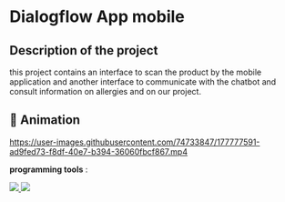 # Dialogflow App mobile


## Description of the project
this project contains an interface to scan the product by the mobile application and another interface to communicate with the chatbot and consult information on allergies and on our project.

## :movie_camera: Animation 
https://user-images.githubusercontent.com/74733847/177777591-ad9fed73-f8df-40e7-b394-36060fbcf867.mp4


**programming tools** :


<p align="left"> 
<a href="https://reactnative.dev/"> <img src="https://img.shields.io/badge/React%20native-FFD43B?style=for-the-badge&logo=react&logoColor=darkgreen"/> </a>
 <a href="https://cloud.google.com/dialogflow/?utm_source=google&utm_medium=cpc&utm_campaign=emea-ma-all-fr-dr-skws-all-all-trial-p-gcp-1011340&utm_content=text-ad-none-any-DEV_c-CRE_596980420765-ADGP_Hybrid%20%7C%20SKWS%20-%20PHR%20%7C%20Txt%20~%20AI%20%26%20ML%20~%20Dialogflow-KWID_43700070983924322-aud-345659790473%3Akwd-403086638074-userloc_9073770&utm_term=KW_dialogflow-NET_g-PLAC_&gclid=CjwKCAjwiJqWBhBdEiwAtESPaIlJIVDT8uZYZoTlj8xmUG7vBxnJlB1YksJCRvdI6REpYjBj-lkImBoCurIQAvD_BwE&gclsrc=aw.ds" target="_blank"> <img src="https://img.shields.io/badge/dialogflow-1572B6?style=for-the-badge&logo=dialogflow&logoColor=yellow"/> </a> 
</p>


